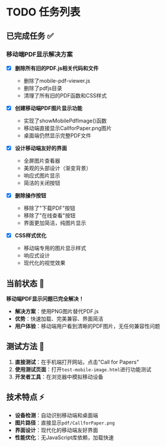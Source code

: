 # TODO 任务列表

## 已完成任务 ✅

### 移动端PDF显示解决方案
- [x] **删除所有旧的PDF.js相关代码和文件**
  - 删除了mobile-pdf-viewer.js
  - 删除了pdfjs目录
  - 清理了所有旧的PDF函数和CSS样式
  
- [x] **创建移动端PDF图片显示功能**
  - 实现了showMobilePdfImage()函数
  - 移动端直接显示CallforPaper.png图片
  - 桌面端仍然显示完整PDF文件
  
- [x] **设计移动端友好的界面**
  - 全屏图片查看器
  - 美观的头部设计（渐变背景）
  - 响应式图片显示
  - 简洁的关闭按钮
  
- [x] **删除操作按钮**
  - 移除了"下载PDF"按钮
  - 移除了"在线查看"按钮
  - 界面更加简洁，纯图片显示
  
- [x] **CSS样式优化**
  - 移动端专用的图片显示样式
  - 响应式设计
  - 现代化的视觉效果

## 当前状态 🎯

**移动端PDF显示问题已完全解决！**

- **解决方案**：使用PNG图片替代PDF.js
- **优势**：快速加载、完美兼容、界面简洁
- **用户体验**：移动端用户看到清晰的PDF图片，无任何兼容性问题

## 测试方法 🧪

1. **直接测试**：在手机端打开网站，点击"Call for Papers"
2. **使用测试页面**：打开`test-mobile-image.html`进行功能测试
3. **开发者工具**：在浏览器中模拟移动设备

## 技术特点 ⚡

- **设备检测**：自动识别移动端和桌面端
- **图片路径**：直接显示`pdf/CallforPaper.png`
- **界面设计**：现代化的移动端友好界面
- **性能优化**：无JavaScript库依赖，加载快速
